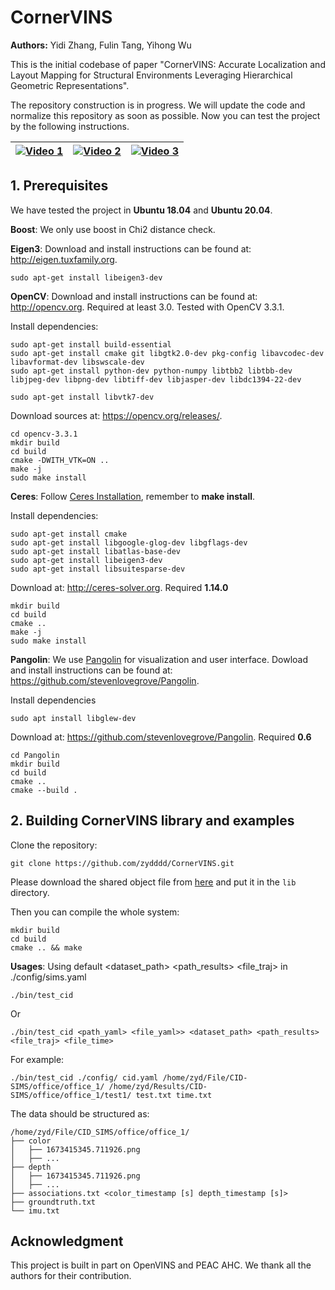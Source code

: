 # CornerVINS

**Authors:** Yidi Zhang, Fulin Tang, Yihong Wu

This is the initial codebase of paper "CornerVINS: Accurate Localization and Layout Mapping for Structural Environments Leveraging Hierarchical Geometric Representations".

The repository construction is in progress. 
We will update the code and normalize this repository as soon as possible. 
Now you can test the project by the following instructions.

| [![Video 1](https://res.cloudinary.com/marcomontalbano/image/upload/v1737707381/video_to_markdown/images/youtube--q5JLuBHbFxs-c05b58ac6eb4c4700831b2b3070cd403.jpg)](https://youtu.be/q5JLuBHbFxs) | [![Video 2](https://res.cloudinary.com/marcomontalbano/image/upload/v1737707435/video_to_markdown/images/youtube--nfBJ4QxDRt8-c05b58ac6eb4c4700831b2b3070cd403.jpg)](https://youtu.be/nfBJ4QxDRt8) | [![Video 3](https://res.cloudinary.com/marcomontalbano/image/upload/v1737707466/video_to_markdown/images/youtube--NG9TGNDeIps-c05b58ac6eb4c4700831b2b3070cd403.jpg)](https://youtu.be/NG9TGNDeIps) |
|---|---|---|

## 1. Prerequisites
We have tested the project in **Ubuntu 18.04** and **Ubuntu 20.04**.

**Boost**: We only use boost in Chi2 distance check.

**Eigen3**: Download and install instructions can be found at: http://eigen.tuxfamily.org.
```
sudo apt-get install libeigen3-dev
```
**OpenCV**:
Download and install instructions can be found at: http://opencv.org.
Required at least 3.0. Tested with OpenCV 3.3.1.

Install dependencies:
```
sudo apt-get install build-essential
sudo apt-get install cmake git libgtk2.0-dev pkg-config libavcodec-dev libavformat-dev libswscale-dev
sudo apt-get install python-dev python-numpy libtbb2 libtbb-dev libjpeg-dev libpng-dev libtiff-dev libjasper-dev libdc1394-22-dev
```
```
sudo apt-get install libvtk7-dev
```
Download sources at: https://opencv.org/releases/.

```
cd opencv-3.3.1
mkdir build
cd build
cmake -DWITH_VTK=ON ..
make -j
sudo make install
```

**Ceres**:
Follow [Ceres Installation](http://ceres-solver.org/installation.html), remember to **make install**.

Install dependencies:
```
sudo apt-get install cmake
sudo apt-get install libgoogle-glog-dev libgflags-dev
sudo apt-get install libatlas-base-dev
sudo apt-get install libeigen3-dev
sudo apt-get install libsuitesparse-dev
```
Download at: http://ceres-solver.org. Required **1.14.0**
```
mkdir build
cd build
cmake ..
make -j
sudo make install
```
**Pangolin**:
We use [Pangolin](https://github.com/stevenlovegrove/Pangolin) for visualization and user interface.
Dowload and install instructions can be found at: https://github.com/stevenlovegrove/Pangolin.

Install dependencies
```
sudo apt install libglew-dev
```
Download at: https://github.com/stevenlovegrove/Pangolin. Required **0.6**
```
cd Pangolin
mkdir build
cd build
cmake ..
cmake --build .
```
## 2. Building CornerVINS library and examples
Clone the repository:
```
git clone https://github.com/zydddd/CornerVINS.git
```
Please download the shared object file from  [here](https://drive.google.com/file/d/1DPeP46gTaTSOTJH4XNwSr_cskvurhojT/view?usp=sharing) and put it in the `lib` directory.

Then you can compile the whole system:
```
mkdir build
cd build
cmake .. && make
```

**Usages**:
Using default <dataset_path> <path_results> <file_traj> in ./config/sims.yaml
```
./bin/test_cid
```
Or
```
./bin/test_cid <path_yaml> <file_yaml>> <dataset_path> <path_results> <file_traj> <file_time> 
```
For example:
```
./bin/test_cid ./config/ cid.yaml /home/zyd/File/CID-SIMS/office/office_1/ /home/zyd/Results/CID-SIMS/office/office_1/test1/ test.txt time.txt
```

The data should be structured as:
```
/home/zyd/File/CID_SIMS/office/office_1/
├── color
│   ├── 1673415345.711926.png
│   ├── ...
├── depth
│   ├── 1673415345.711926.png
│   ├── ...
├── associations.txt <color_timestamp [s] depth_timestamp [s]>
├── groundtruth.txt
└── imu.txt
```

## Acknowledgment

This project is built in part on OpenVINS and PEAC AHC.
We thank all the authors for their contribution.
